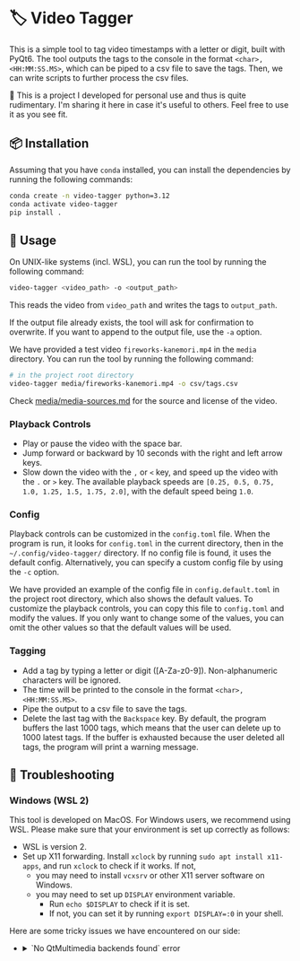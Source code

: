 # 🏷️ Video Tagger

This is a simple tool to tag video timestamps with a letter or digit, built with
PyQt6. The tool outputs the tags to the console in the format
`<char>,<HH:MM:SS.MS>`, which can be piped to a csv file to save the tags.
Then, we can write scripts to further process the csv files.

🧪 This is a project I developed for personal use and thus is quite rudimentary.
I'm sharing it here in case it's useful to others. Feel free to
use it as you see fit.

## 📦 Installation

Assuming that you have `conda` installed,
you can install the dependencies by running the following commands:

```bash
conda create -n video-tagger python=3.12
conda activate video-tagger
pip install .
```

## 🎥 Usage

On UNIX-like systems (incl. WSL),
you can run the tool by running the following command:

```bash
video-tagger <video_path> -o <output_path>
```

This reads the video from `video_path` and writes the tags to `output_path`.

If the output file already exists, the tool will ask for confirmation to
overwrite. If you want to append to the output file, use the `-a` option.

We have provided a test video `fireworks-kanemori.mp4` in the `media` directory.
You can run the tool by running the following command:

```bash
# in the project root directory
video-tagger media/fireworks-kanemori.mp4 -o csv/tags.csv
```

Check [media/media-sources.md](media/media-sources.md)
for the source and license of the video.

### Playback Controls

- Play or pause the video with the space bar.
- Jump forward or backward by 10 seconds with the right and left arrow keys.
- Slow down the video with the `,` or `<` key,
  and speed up the video with the `.` or `>` key.
  The available playback speeds are
  `[0.25, 0.5, 0.75, 1.0, 1.25, 1.5, 1.75, 2.0]`,
  with the default speed being `1.0`.

### Config

Playback controls can be customized in the `config.toml` file. When the program
is run, it looks for `config.toml` in the current directory, then in the
`~/.config/video-tagger/` directory. If no config file is found, it uses the
default config. Alternatively, you can specify a custom config file by using
the `-c` option.

We have provided an example of the config file in `config.default.toml` in the
project root directory, which also shows the default values.
To customize the playback controls, you can copy this file to `config.toml` and
modify the values. If you only want to change some of the values,
you can omit the other values so that the default values will be used.

### Tagging

- Add a tag by typing a letter or digit ([A-Za-z0-9]).
  Non-alphanumeric characters will be ignored.
- The time will be printed to the console in the format `<char>,<HH:MM:SS.MS>`.
- Pipe the output to a csv file to save the tags.
- Delete the last tag with the `Backspace` key. By default, the program buffers
  the last 1000 tags, which means that the user can delete up to 1000 latest
  tags. If the buffer is exhausted because the user deleted all tags, the
  program will print a warning message.

## 🔧 Troubleshooting

### Windows (WSL 2)

This tool is developed on MacOS. For Windows users, we recommend using WSL.
Please make sure that your environment is set up correctly as follows:

- WSL is version 2.
- Set up X11 forwarding. Install `xclock` by running
  `sudo apt install x11-apps`, and run `xclock` to check if it works. If not,
  - you may need to install `vcxsrv` or other X11 server software on Windows.
  - you may need to set up `DISPLAY` environment variable.
    - Run `echo $DISPLAY` to check if it is set.
    - If not, you can set it by running `export DISPLAY=:0` in your shell.

Here are some tricky issues we have encountered on our side:

- <details>
  <summary>`No QtMultimedia backends found` error</summary>

  If you encounter the following error:

  ```
  No QtMultimedia backends found. Only QMediaDevices, QAudioDevice, QSoundEffect, QAudioSink, and QAudioSource are available.
  Failed to initialize QMediaPlayer "Not available"
  Failed to create QVideoSink "Not available"
  ...
  ```

  This may be due to the fact that the native `ffmpeg` in WSL Ubuntu does
  not work with `PyQt6`. To check if this is the case, rerun the script,
  prepending `QT_DEBUG_PLUGINS=1` to the command:

  ```bash
  QT_DEBUG_PLUGINS=1 python3 video-tagger/main.py <video_path> 2> debug.log
  ```

  Then, check the `debug.log` file. If you see something like the following:

  ```bash
  qt.core.plugin.loader: QLibraryPrivate::loadPlugin failed on "$CONDA_PREFIX/lib/python3.12/site-packages/PyQt6/Qt6/plugins/multimedia/libffmpegmediaplugin.so" : "Cannot load library $CONDA_PREFIX/lib/python3.12/site-packages/PyQt6/Qt6/plugins/multimedia/libffmpegmediaplugin.so: libavformat.so.61: cannot open shared object file: No such file or directory"
  ```

  This means that the native `ffmpeg` in WSL Ubuntu does not work with `PyQt6`.
  You can verify if this is the case by running the following command, and check
  if the output contains some `not found` messages.

  ```bash
  ldd $CONDA_PREFIX/lib/python3.12/site-packages/PyQt6/Qt6/plugins/multimedia/libffmpegmediaplugin.so | grep "not found"
  ```

  Our experience is that installing `ffmpeg` via conda fixes the issue. Run

  ```bash
  conda install -c conda-forge ffmpeg
  ```

  and add the following line to the activation script of your conda environment:

  ```bash
  # in $CONDA_PREFIX/etc/conda/activate.d/
  export LD_LIBRARY_PATH="$CONDA_PREFIX/lib:$LD_LIBRARY_PATH"
  ```

  After that, deactivate and reactivate the conda environment.
  This should force PyQt6 to use the correct libraries.
  </details>

